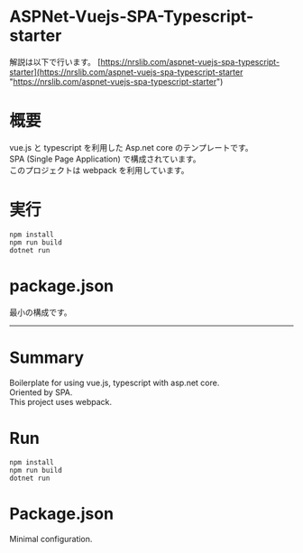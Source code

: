 # ASPNet-Vuejs-SPA-Typescript-starter

解説は以下で行います。
[https://nrslib.com/aspnet-vuejs-spa-typescript-starter](https://nrslib.com/aspnet-vuejs-spa-typescript-starter "https://nrslib.com/aspnet-vuejs-spa-typescript-starter")

# 概要
vue.js と typescript を利用した Asp.net core のテンプレートです。  
SPA (Single Page Application) で構成されています。  
このプロジェクトは webpack を利用しています。

# 実行
```
npm install
npm run build
dotnet run
```

# package.json
最小の構成です。  

-----

# Summary
Boilerplate for using vue.js, typescript with asp.net core.  
Oriented by SPA.  
This project uses webpack.  

# Run
```
npm install
npm run build
dotnet run
```

# Package.json
Minimal configuration.  

